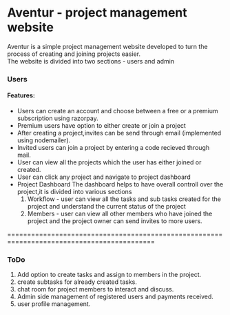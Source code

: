 # Aventur - project management website <br/>
Aventur is a simple project management website developed to turn the process of creating and joining projects easier.<br/>
The website is divided into two sections - users and admin<br/>
### Users<br/>
#### Features:<br/>
* Users can create an account and choose between a free or a premium subscription using razorpay.
* Premium users have option to either create or join a project
* After creating a project,invites can be send through email (implemented using nodemailer).
* Invited users can join a project by entering a code recieved through mail.
* User can view all the projects which the user has either joined or created.
* User can click any project and navigate to project dashboard
* Project Dashboard
  The dashboard helps to have overall controll over the project,it is divided into various sections
  1. Workflow - user can view all the tasks and sub tasks created for the project and understand the current status of the project
  2. Members - user can view all other members who have joined the project and the project owner can send invites to more users.
  
===========================================================================================
### ToDo<br/>
1. Add option to create tasks and assign to members in the project.
2. create subtasks for already created tasks.
3. chat room for project members to interact and discuss.
4. Admin side management of registered users and payments received.
5. user profile management.
